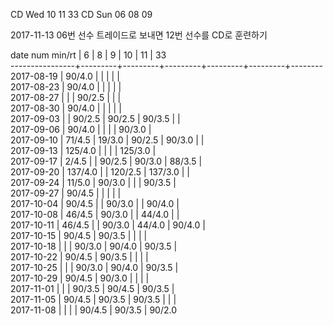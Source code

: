 CD Wed 10 11 33
CD Sun 06 08 09

2017-11-13 06번 선수 트레이드로 보내면 12번 선수를 CD로 훈련하기

date num min/rt |    6    |    8    |    9    |    10   |    11   |    33  
----------------+---------+---------+---------+---------+---------+--------
2017-08-19      |  90/4.0 |         |         |         |         |        
2017-08-23      |  90/4.0 |         |         |         |         |        
2017-08-27      |         |         |  90/2.5 |         |         |        
2017-08-30      |  90/4.0 |         |         |         |         |        
2017-09-03      |         |  90/2.5 |  90/2.5 |  90/3.5 |         |        
2017-09-06      |  90/4.0 |         |         |         |  90/3.0 |        
2017-09-10      |  71/4.5 |  19/3.0 |  90/2.5 |  90/3.0 |         |        
2017-09-13      | 125/4.0 |         |         |         | 125/3.0 |        
2017-09-17      |   2/4.5 |         |  90/2.5 |  90/3.0 |  88/3.5 |        
2017-09-20      | 137/4.0 |         | 120/2.5 | 137/3.0 |         |        
2017-09-24      |  11/5.0 |  90/3.0 |         |         |  90/3.5 |        
2017-09-27      |  90/4.5 |         |         |         |         |        
2017-10-04      |  90/4.5 |         |  90/3.0 |         |  90/4.0 |        
2017-10-08      |  46/4.5 |  90/3.0 |         |  44/4.0 |         |        
2017-10-11      |  46/4.5 |         |  90/3.0 |  44/4.0 |  90/4.0 |        
2017-10-15      |  90/4.5 |  90/3.5 |         |         |         |        
2017-10-18      |         |         |  90/3.0 |  90/4.0 |  90/3.5 |        
2017-10-22      |  90/4.5 |  90/3.5 |         |         |         |        
2017-10-25      |         |         |  90/3.0 |  90/4.0 |  90/3.5 |        
2017-10-29      |  90/4.5 |  90/3.0 |         |         |         |        
2017-11-01      |         |         |  90/3.5 |  90/4.5 |  90/3.5 |        
2017-11-05      |  90/4.5 |  90/3.5 |  90/3.5 |         |         |        
2017-11-08      |         |         |         |  90/4.5 |  90/3.5 |  90/2.0
 
